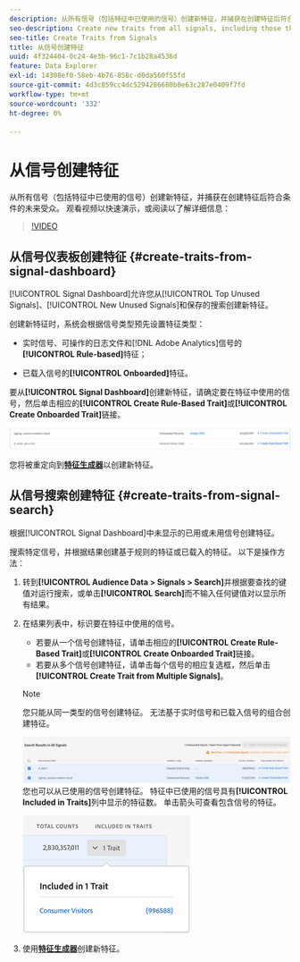 ```yaml
---
description: 从所有信号（包括特征中已使用的信号）创建新特征，并捕获在创建特征后符合条件的未来受众。
seo-description: Create new traits from all signals, including those that are already used in traits, and capture future audiences that qualify after trait creation.
seo-title: Create Traits from Signals
title: 从信号创建特征
uuid: 4f324404-0c24-4e3b-96c1-7c1b28a4536d
feature: Data Explorer
exl-id: 14308ef0-58eb-4b76-858c-d0da560f55fd
source-git-commit: 4d3c859cc4dc5294286680b0e63c287e0409f7fd
workflow-type: tm+mt
source-wordcount: '332'
ht-degree: 0%

---
```


# 从信号创建特征

从所有信号（包括特征中已使用的信号）创建新特征，并捕获在创建特征后符合条件的未来受众。 观看视频以快速演示，或阅读以了解详细信息：

>[!VIDEO](https://video.tv.adobe.com/v/327530/?quality=12&captions=chi_hans)

## 从信号仪表板创建特征 {#create-traits-from-signal-dashboard}

[!UICONTROL Signal Dashboard]允许您从[!UICONTROL Top Unused Signals]、[!UICONTROL New Unused Signals]和保存的搜索创建新特征。

创建新特征时，系统会根据信号类型预先设置特征类型：

* 实时信号、可操作的日志文件和[!DNL Adobe Analytics]信号的&#x200B;**[!UICONTROL Rule-based]**&#x200B;特征；

* 已载入信号的&#x200B;**[!UICONTROL Onboarded]**&#x200B;特征。

要从&#x200B;**[!UICONTROL Signal Dashboard]**&#x200B;创建新特征，请确定要在特征中使用的信号，然后单击相应的&#x200B;**[!UICONTROL Create Rule-Based Trait]**&#x200B;或&#x200B;**[!UICONTROL Create Onboarded Trait]**&#x200B;链接。

![](assets/signals-create-trait.png)

您将被重定向到&#x200B;**[特征生成器](../../features/traits/about-trait-builder.md)**&#x200B;以创建新特征。

## 从信号搜索创建特征 {#create-traits-from-signal-search}

根据[!UICONTROL Signal Dashboard]中未显示的已用或未用信号创建特征。

搜索特定信号，并根据结果创建基于规则的特征或已载入的特征。 以下是操作方法：

1. 转到&#x200B;**[!UICONTROL Audience Data > Signals > Search]**&#x200B;并根据要查找的键值对运行搜索，或单击&#x200B;**[!UICONTROL Search]**&#x200B;而不输入任何键值对以显示所有结果。
2. 在结果列表中，标识要在特征中使用的信号。
   * 若要从一个信号创建特征，请单击相应的&#x200B;**[!UICONTROL Create Rule-Based Trait]**&#x200B;或&#x200B;**[!UICONTROL Create Onboarded Trait]**&#x200B;链接。
   * 若要从多个信号创建特征，请单击每个信号的相应复选框，然后单击&#x200B;**[!UICONTROL Create Trait from Multiple Signals]**。

   >[!NOTE]
   >您只能从同一类型的信号创建特征。 无法基于实时信号和已载入信号的组合创建特征。
   >
   > ![](assets/signals-create-trait-search.png)
   >您也可以从已使用的信号创建特征。 特征中已使用的信号具有&#x200B;**[!UICONTROL Included in Traits]**&#x200B;列中显示的特征数。 单击箭头可查看包含信号的特征。
   >
   >![](assets/signals-used-traits.png)

3. 使用&#x200B;**[特征生成器](../../features/traits/about-trait-builder.md)**&#x200B;创建新特征。

